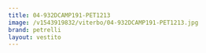 ```yaml
---
title: 04-932DCAMP191-PET1213
image: /v1543919832/viterbo/04-932DCAMP191-PET1213.jpg
brand: petrelli
layout: vestito
---
```

